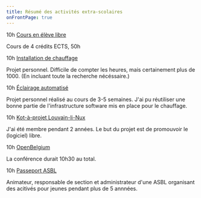 ```yaml
---
title: Résumé des activités extra-scolaires
onFrontPage: true
---
```


10h [Cours en élève libre](Android.md)

Cours de 4 crédits ECTS, 50h

10h [Installation de chauffage](Chauffage.md)

Projet personnel. Difficile de compter les heures, mais certainement plus de 1000. (En incluant toute la recherche nécéssaire.)

10h [Éclairage automatisé](Eclairage.md)

Projet personnel réalisé au cours de 3-5 semaines. J'ai pu réutiliser une bonne partie de l'infrastructure software mis en place pour le chauffage.

10h [Kot-à-projet Louvain-li-Nux](Louvainlinux.md)

J'ai été membre pendant 2 années. Le but du projet est de promouvoir le (logiciel) libre.

10h [OpenBelgium](OpenBelgium.md)

La conférence durait 10h30 au total.

10h [Passeport ASBL](Passeport.md)

Animateur, responsable de section et administrateur d'une ASBL organisant des acitivés pour jeunes pendant plus de 5 annnées.




